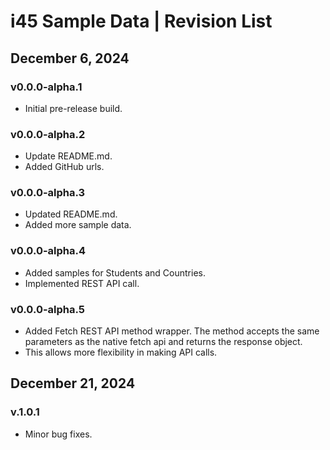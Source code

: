 # i45 Sample Data | Revision List

## December 6, 2024

### v0.0.0-alpha.1

- Initial pre-release build.

### v0.0.0-alpha.2

- Update README.md.
- Added GitHub urls.

### v0.0.0-alpha.3

- Updated README.md.
- Added more sample data.

### v0.0.0-alpha.4

- Added samples for Students and Countries.
- Implemented REST API call.

### v0.0.0-alpha.5

- Added Fetch REST API method wrapper. The method accepts the same parameters as the native fetch api and returns the response object.
- This allows more flexibility in making API calls.

## December 21, 2024

### v.1.0.1

- Minor bug fixes.
